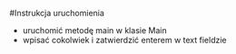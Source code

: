 #Instrukcja uruchomienia

* uruchomić metodę main w klasie Main
* wpisać cokolwiek i zatwierdzić enterem w text fieldzie